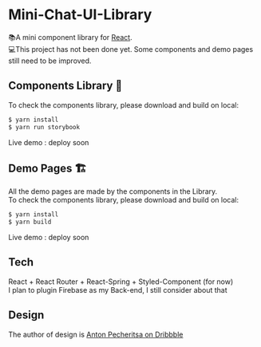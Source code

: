 
# Mini-Chat-UI-Library

📚A mini component library for [React](http://facebook.github.io/react/index.html). 
<br>
💻This project has not been done yet. Some components and demo pages still need to be improved.

## Components Library 📙
To check the components library, please download and build on local:
```bash
$ yarn install
$ yarn run storybook
```
Live demo : deploy soon

## Demo Pages 🏗️
All the demo pages are made by the components in the Library.
<br>
To check the components library, please download and build on local:
```bash
$ yarn install
$ yarn build
```
Live demo : deploy soon

## Tech
React + React Router + React-Spring + Styled-Component (for now)
<br>
I plan to plugin Firebase as my Back-end, I still consider about that

## Design
The author of design is [Anton Pecheritsa on Dribbble](https://dribbble.com/shots/5262706-Daily-UI-13-Direct-Messaging) 
